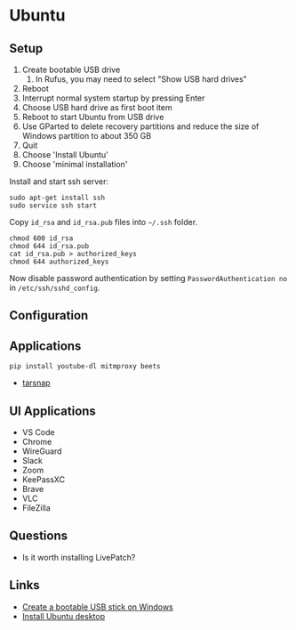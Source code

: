 # Ubuntu

## Setup

1. Create bootable USB drive
   1. In Rufus, you may need to select "Show USB hard drives"
1. Reboot
1. Interrupt normal system startup by pressing Enter
1. Choose USB hard drive as first boot item
1. Reboot to start Ubuntu from USB drive
1. Use GParted to delete recovery partitions and reduce the size of Windows partition to about 350 GB
1. Quit
1. Choose 'Install Ubuntu'
1. Choose 'minimal installation'

Install and start ssh server:

    sudo apt-get install ssh
    sudo service ssh start

Copy `id_rsa` and `id_rsa.pub` files into `~/.ssh` folder.

    chmod 600 id_rsa
    chmod 644 id_rsa.pub
    cat id_rsa.pub > authorized_keys
    chmod 644 authorized_keys

Now disable password authentication by setting `PasswordAuthentication no` in `/etc/ssh/sshd_config`.

## Configuration

## Applications

    pip install youtube-dl mitmproxy beets

- [tarsnap](https://www.tarsnap.com/pkg-deb.html)

## UI Applications

- VS Code
- Chrome
- WireGuard
- Slack
- Zoom
- KeePassXC
- Brave
- VLC
- FileZilla

## Questions

- Is it worth installing LivePatch?

## Links

- [Create a bootable USB stick on Windows](https://ubuntu.com/tutorials/create-a-usb-stick-on-windows)
- [Install Ubuntu desktop](https://ubuntu.com/tutorials/install-ubuntu-desktop)

